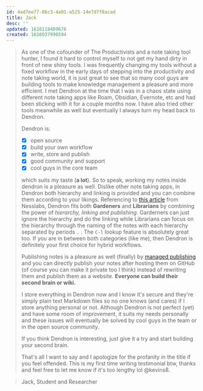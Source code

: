 ```yaml
---
id: 4ad7ee77-86c3-4a01-a525-14e7d7f8acad
title: Jack
desc: ''
updated: 1616118489676
created: 1616037990594
---
```


<!-- Your testimonial goes here -->
> As one of the cofounder of The Productivists and a note taking tool hunter, I found it hard to control myself to not get my hand dirty in front of new shiny tools. I was frequently changing my tools without a fixed workflow in the early days of stepping into the productivity and note taking world, it is just great to see that so many cool guys are building tools to make knowledge management a pleasure and more efficient. I met Dendron at the time that I was in a chaos state using different note taking apps like Roam, Obsidian, Evernote, etc and had been sticking with it for a couple months now. I have also tried other tools meanwhile as well but eventually I always turn my head back to Dendron.
> 
> Dendron is: 
> - [x] open source
> - [x] build your own workflow
> - [x] write, store and publish
> - [x] good community and support 
> - [x] cool guys in the core team
>  
> which suits my taste (**a lot**). So to speak, working my notes inside dendron is a pleasure as well. Dislike other note taking apps, in Dendron both hierarchy and linking is provided and you can combine them according to your likings. Referencing to [this article](https://nesslabs.com/how-to-choose-the-right-note-taking-app) from Nesslabs, Dendron fits both **Gardeners** and **Librarians** by combining the power of _hierarchy, linking and publishing_. Garderners can just ignore the hierarchy and do the linking while Librarians can focus on the hierarchy through the naming of the notes with each hierarchy separated by periods `.` . The `C-l` lookup feature is absolutely great too. If you are in between both categories (like me), then Dendron is definitely your first choice for hybrid workflows. 
> 
> Publishing notes is a pleasure as well (finally) by [managed publishing](https://wiki.dendron.so/notes/ae4a0c98-e2ea-47e0-8a20-016eba3424be.html) and you can directly publish your notes after hosting them on GitHub (of course you can make it private too I think) instead of rewriting them and publish them as a website. **Everyone can build their second brain or wiki.**
> 
> I store everything in Dendron now and I know it's secure and they're simply plain text Markdown files so no one knows (and cares) if I store anything personal or not. Although Dendron is not perfect (yet) and have some room of improvement, it suits my needs personally and these issues will eventually be solved by cool guys in the team or in the open source community. 
> 
> If you think Dendron is interesting, just give it a try and start building your second brain.
>  
> That's all I want to say and I apologize for the profanity in the title if you feel offended. This is my first time writing testimonial btw, thanks and feel free to let me know if it's too lengthy lol @kevins8.  

> <!-- Name, Occupation, Company -->
> Jack, Student and Researcher
> 